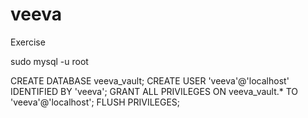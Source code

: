 # veeva

Exercise

sudo mysql -u root

CREATE DATABASE veeva_vault;
CREATE USER 'veeva'@'localhost' IDENTIFIED BY 'veeva';
GRANT ALL PRIVILEGES ON veeva_vault.* TO 'veeva'@'localhost';
FLUSH PRIVILEGES;
